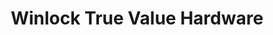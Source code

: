 ---
title: "Winlock True Value Hardware"
url: /winlock/winlock-true-value-hardware/
shop: hardware
---